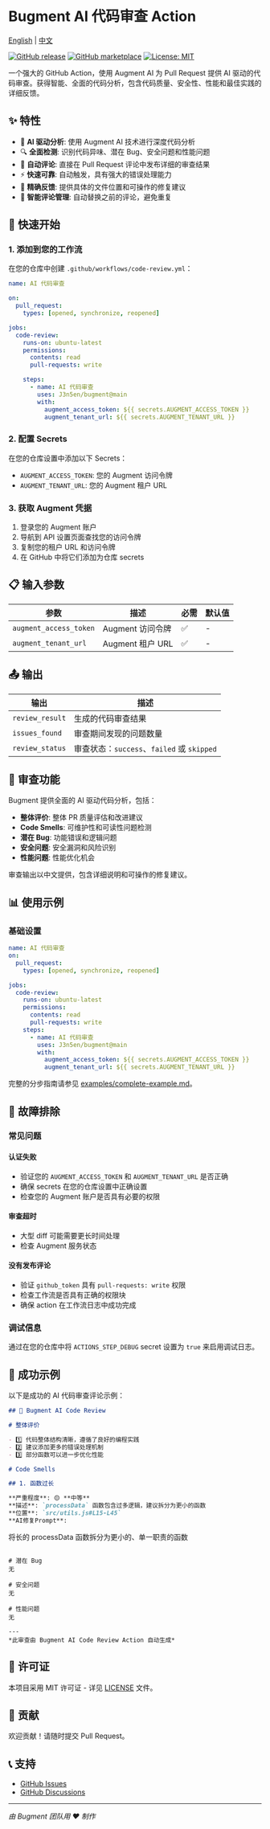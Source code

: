 # Bugment AI 代码审查 Action

[English](README.md) | [中文](README-zh.md)

[![GitHub release](https://img.shields.io/github/release/J3n5en/bugment.svg)](https://github.com/J3n5en/bugment/releases)
[![GitHub marketplace](https://img.shields.io/badge/marketplace-bugment--ai--code--review-blue?logo=github)](https://github.com/marketplace/actions/bugment-ai-code-review)
[![License: MIT](https://img.shields.io/badge/License-MIT-yellow.svg)](https://opensource.org/licenses/MIT)

一个强大的 GitHub Action，使用 Augment AI 为 Pull Request 提供 AI 驱动的代码审查。获得智能、全面的代码分析，包含代码质量、安全性、性能和最佳实践的详细反馈。

## ✨ 特性

- 🤖 **AI 驱动分析**: 使用 Augment AI 技术进行深度代码分析
- 🔍 **全面检测**: 识别代码异味、潜在 Bug、安全问题和性能问题
- 📝 **自动评论**: 直接在 Pull Request 评论中发布详细的审查结果
- ⚡ **快速可靠**: 自动触发，具有强大的错误处理能力
- 🎯 **精确反馈**: 提供具体的文件位置和可操作的修复建议
- 🔄 **智能评论管理**: 自动替换之前的评论，避免重复

## 🚀 快速开始

### 1. 添加到您的工作流

在您的仓库中创建 `.github/workflows/code-review.yml`：

```yaml
name: AI 代码审查

on:
  pull_request:
    types: [opened, synchronize, reopened]

jobs:
  code-review:
    runs-on: ubuntu-latest
    permissions:
      contents: read
      pull-requests: write

    steps:
      - name: AI 代码审查
        uses: J3n5en/bugment@main
        with:
          augment_access_token: ${{ secrets.AUGMENT_ACCESS_TOKEN }}
          augment_tenant_url: ${{ secrets.AUGMENT_TENANT_URL }}
```

### 2. 配置 Secrets

在您的仓库设置中添加以下 Secrets：

- `AUGMENT_ACCESS_TOKEN`: 您的 Augment 访问令牌
- `AUGMENT_TENANT_URL`: 您的 Augment 租户 URL

### 3. 获取 Augment 凭据

1. 登录您的 Augment 账户
2. 导航到 API 设置页面查找您的访问令牌
3. 复制您的租户 URL 和访问令牌
4. 在 GitHub 中将它们添加为仓库 secrets

## 📋 输入参数

| 参数                   | 描述             | 必需 | 默认值 |
| ---------------------- | ---------------- | ---- | ------ |
| `augment_access_token` | Augment 访问令牌 | ✅   | -      |
| `augment_tenant_url`   | Augment 租户 URL | ✅   | -      |

## 📤 输出

| 输出            | 描述                                       |
| --------------- | ------------------------------------------ |
| `review_result` | 生成的代码审查结果                         |
| `issues_found`  | 审查期间发现的问题数量                     |
| `review_status` | 审查状态：`success`、`failed` 或 `skipped` |

## 🎯 审查功能

Bugment 提供全面的 AI 驱动代码分析，包括：

- **整体评价**: 整体 PR 质量评估和改进建议
- **Code Smells**: 可维护性和可读性问题检测
- **潜在 Bug**: 功能错误和逻辑问题
- **安全问题**: 安全漏洞和风险识别
- **性能问题**: 性能优化机会

审查输出以中文提供，包含详细说明和可操作的修复建议。

## 📊 使用示例

### 基础设置

```yaml
name: AI 代码审查
on:
  pull_request:
    types: [opened, synchronize, reopened]

jobs:
  code-review:
    runs-on: ubuntu-latest
    permissions:
      contents: read
      pull-requests: write
    steps:
      - name: AI 代码审查
        uses: J3n5en/bugment@main
        with:
          augment_access_token: ${{ secrets.AUGMENT_ACCESS_TOKEN }}
          augment_tenant_url: ${{ secrets.AUGMENT_TENANT_URL }}
```

完整的分步指南请参见 [examples/complete-example.md](examples/complete-example.md)。

## 🔧 故障排除

### 常见问题

#### 认证失败

- 验证您的 `AUGMENT_ACCESS_TOKEN` 和 `AUGMENT_TENANT_URL` 是否正确
- 确保 secrets 在您的仓库设置中正确设置
- 检查您的 Augment 账户是否具有必要的权限

#### 审查超时

- 大型 diff 可能需要更长时间处理
- 检查 Augment 服务状态

#### 没有发布评论

- 验证 `github_token` 具有 `pull-requests: write` 权限
- 检查工作流是否具有正确的权限块
- 确保 action 在工作流日志中成功完成

### 调试信息

通过在您的仓库中将 `ACTIONS_STEP_DEBUG` secret 设置为 `true` 来启用调试日志。

## 🎉 成功示例

以下是成功的 AI 代码审查评论示例：

```markdown
## 🤖 Bugment AI Code Review

# 整体评价

- 1️⃣ 代码整体结构清晰，遵循了良好的编程实践
- 2️⃣ 建议添加更多的错误处理机制
- 3️⃣ 部分函数可以进一步优化性能

# Code Smells

## 1. 函数过长

**严重程度**: 🟡 **中等**
**描述**: `processData` 函数包含过多逻辑，建议拆分为更小的函数
**位置**: `src/utils.js#L15-L45`
**AI修复Prompt**:
```

将长的 processData 函数拆分为更小的、单一职责的函数

```

# 潜在 Bug
无

# 安全问题
无

# 性能问题
无

---
*此审查由 Bugment AI Code Review Action 自动生成*
```

## 📝 许可证

本项目采用 MIT 许可证 - 详见 [LICENSE](LICENSE) 文件。

## 🤝 贡献

欢迎贡献！请随时提交 Pull Request。

## 📞 支持

- [GitHub Issues](https://github.com/J3n5en/bugment/issues)
- [GitHub Discussions](https://github.com/J3n5en/bugment/discussions)

---

_由 Bugment 团队用 ❤️ 制作_
